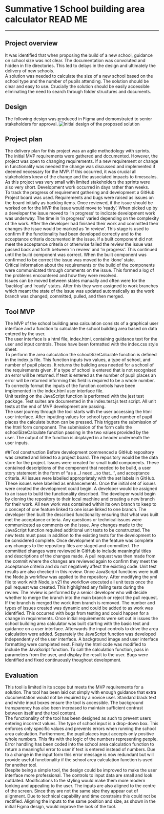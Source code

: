 # Summative 1 School building area calculator READ ME
---

## Project overview
It was identified that when proposing the build of a new school, guidance on school size was not clear. The documentation was convoluted and hidden in file directories. This led to delays in the design and ultimately the delivery of new schools.<br>
A solution was needed to calculate the size of a new school based on the school type and the number of pupils attending. The solution should be clear and easy to use. Crucially the solution should be easily accessible eliminating the need to search through folder structures and documents.
## Design
The following design was produced in Figma and demonstrated to senior stakeholders for approval.
![Initial design of the proposed solution](https://github.com/a21am09/se_summative1/assets/152915109/c63c14a6-4931-4f4e-b111-1cf86f089d29)
## Project plan
The delivery plan for this project was an agile methodology with sprints. The initial MVP requirements were gathered and documented. However, the project was open to changing requirements. If a new requirement or change in functionality was needed the change was discussed and implemented if deemed necessary for the MVP. If this occurred, it was crucial all stakeholders knew of the change and the associated impacts to timescales.<br>
As this project was very small with limited stakeholders the sprints were also very short. Development work occurred in days rather than weeks.<br>
To track the progress of requirement gathering and development a GitHub Project board was used. Requirements and bugs were raised as issues on the board initially as backlog items. Once reviewed, if the issue should be worked on for the MVP the issue would move to ‘ready’. When picked up by a developer the issue moved to ‘in progress’ to indicate development work was underway. The time in ‘in progress’ varied depending on the complexity of the work. After the developer had finished their work and committed their changes the issue would be marked as ‘in review’. This stage is used to confirm if the functionality had been developed correctly and to the acceptance criteria documented in the issue. If a built component did not meet the acceptance criteria or otherwise failed the review the issue was passed back and forth between ‘in review’ and ‘in progress’. This continued until the build component was correct. When the built component was confirmed to be correct the issue was moved to the ‘done’ state. <br>
Critical information about the requirements or the build of the components were communicated through comments on the issue. This formed a log of the problems encountered and how they were resolved.<br>
Issues can be moved between states manually and often were for the ‘backlog’ and ‘ready’ states. After this they were assigned to work branches which meant the state of the issue was updated automatically as the work branch was changed, committed, pulled, and then merged.

## Tool MVP
The MVP of the school building area calculation consists of a graphical user interface and a function to calculate the school building area based on data entered by the user.<br>
The user interface is a html file, index.html, containing guidance text for the user and input controls. These have been formatted with the index.css style sheet.<br>
To perform the area calculation the schoolSizeCalculate function is defined in the index.js file. This function inputs two values, a type of school, and number of pupil places. It returns the building area needed for a school of the requirements given. If a type of school is entered that is not recognised an error will be returned. If text is entered as the number of pupil places an error will be returned informing this field is required to be a whole number. To correctly format the inputs of the function controls have been implemented in the index.html user interface file.<br>
Unit testing on the JavaScript function is performed with the jest test package. Test suites are documented in the index.test.js test script. All unit tests at the end of MVP development are passing.<br>
The user journey through the tool starts with the user accessing the html user interface. After inputting values for school type and number of pupil places the calculate button can be pressed. This triggers the submission of the html form component. The submission of the form calls the schoolSizeCalculate function passing in the two values provided by the user. The output of the function is displayed in a header underneath the user inputs.

##Tool construction
Before development commenced a GitHub repository was created and linked to a project board. The repository would be the data store for the project. Issues were created for small build components. These contained descriptions of the component that needed to be build, a user story statement in the form of “as a…I need…so that...”, and acceptance criteria. All issues were labelled appropriately with the set labels in GitHub. These issues were labelled as enhancements.
Once the initial set of issues were created the development could begin. A developer would be assigned to an issue to build the functionality described. The developer would begin by cloning the repository to their local machine and creating a new branch for their work. All new work was contained within its own branch to keep to a concept of one feature linked to one issue linked to one branch. The developer then built the described functionality ensuring that what was built met the acceptance criteria. Any questions or technical issues were communicated as comments on the issue.
Any changes made to the JavaScript function required additional unit tests to be constructed. The new tests must pass in addition to the existing tests for the development to be considered complete.
Once development on the feature was complete any changes to the repository files are staged and committed. The committed changes were reviewed in GitHub to include meaningful titles and descriptions of the changes made.
A pull request was then made from the commit where the changes are reviewed again to confirm they meet the acceptance criteria and do not negatively affect the existing code. Unit test results are also checked in this review. Once JavaScript functions were built the Node.js workflow was applied to the repository. After modifying the yml file to work with Node.js v21 the workflow executed all unit tests once the pull request was created. This highlighted any failing tests during the review. The review is performed by a senior developer who will decide whether to merge the branch into the main branch or reject the pull request. If the branch is merged the work item branch is removed.
The number and types of issues created was dynamic and could be added to as work was identified. This occurred with bugs from testing and could happen for a change in requirements.
Once initial requirements were set out in issues the school building area calculator was built starting with the basic text and guidance on a user interface. Afterwards the input controls to drive the area calculation were added. Separately the JavaScript function was developed independently of the user interface. A background image and user interface formatting were completed next. Finaly the html code was modified to include the JavaScript function. To call the calculation function, pass in parameters from the user, and display the result to the user. Bugs were identified and fixed continuously thoughout development.

## Evaluation
This tool is limited in its scope but meets the MVP requirements for a solution. The tool has been laid out simply with enough guidance that extra documentation would not be required by a novice user. Standard black text and white input boxes ensure the tool is accessible. The background transparency has also been increased to maintain sufficient contrast between itself and the tool content.<br>
The functionality of the tool has been designed as such to prevent users entering incorrect values. The type of school input is a drop-down box. This enforces only specific values and prevents errors when running the school area calculation. Furthermore, the pupil places input accepts only positive whole numbers. This fits with the logic of the numbers representing people. Error handling has been coded into the school area calculation function to return a meaningful error to user if text is entered instead of numbers. Due to a change in the input form this error message is now redundant but will provide useful functionality if the school area calculation function is used for another tool.<br>
Despite being a simple tool, the design could be improved to make the user interface more professional. The controls to input data are small and look outdated. Modifications to the styling would make them more modern looking and appealing to the user. The inputs are also aligned to the centre of the screen. Since they are not the same size they appear out of alignment. Due to technical capability and time constrains this could not be rectified. Aligning the inputs to the same position and size, as shown in the initial Figma design, would improve the look of the tool.
